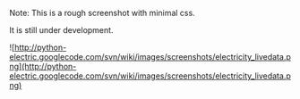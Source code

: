 Note: This is a rough screenshot with minimal css.

It is still under development.

![http://python-electric.googlecode.com/svn/wiki/images/screenshots/electricity_livedata.png](http://python-electric.googlecode.com/svn/wiki/images/screenshots/electricity_livedata.png)